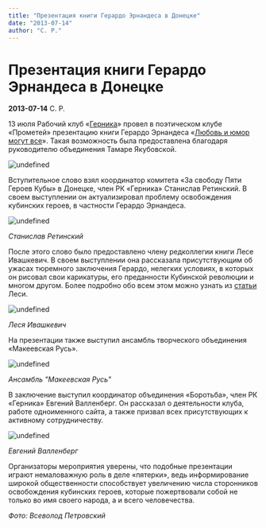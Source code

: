 ```yaml
---
title: "Презентация книги Герардо Эрнандеса в Донецке"
date: "2013-07-14"
author: "С. Р."
---
```


# Презентация книги Герардо Эрнандеса в Донецке

**2013-07-14** С. Р.

13 июля Рабочий клуб «[Герника](http://guernica.org.ua/)» провел в поэтическом клубе «Прометей» презентацию книги Герардо Эрнандеса «[Любовь и юмор могут все](/bibl/herardo_web_rgb.pdf)». Такая возможность была предоставлена благодаря руководителю объединения Тамаре Якубовской.

![undefined](http://s017.radikal.ru/i405/1303/d6/4ccce6a871fe.jpg)

Вступительное слово взял координатор комитета «За свободу Пяти Героев Кубы» в Донецке, член РК «Герника» Станислав Ретинский. В своем выступлении он актуализировал проблему освобождения кубинских героев, в частности Герардо Эрнандеса.

![undefined](http://img-fotki.yandex.ru/get/9310/31108032.15/0_910a9_f9b0fc1e_L.jpg)

*Станислав Ретинский*

После этого слово было предоставлено члену редколлегии книги Лесе Ивашкевич. В своем выступлении она рассказала присутствующим об ужасах тюремного заключения Герардо, нелегких условиях, в которых он рисовал свои карикатуры, его преданности Кубинской революции и многом другом. Более подробно обо всем этом можно узнать из [статьи](/7123.html) Леси.

![undefined](http://img-fotki.yandex.ru/get/6711/31108032.15/0_910ad_9124f538_L.jpg)

*Леся Ивашкевич*

На презентации также выступил ансамбль творческого объединения «Макеевская Русь».

![undefined](http://img-fotki.yandex.ru/get/9322/31108032.16/0_910ae_70621944_L.jpg)

*Ансамбль "Макеевская Русь"*

В заключение выступил координатор объединения «Боротьба», член РК «Герника» Евгений Валленберг. Он рассказал о деятельности клуба, работе одноименного сайта, а также призвал всех присутствующих к активному сотрудничеству.

![undefined](http://img-fotki.yandex.ru/get/9320/31108032.16/0_910af_72cb9374_L.jpg)

*Евгений Валленберг*

Организаторы мероприятия уверены, что подобные презентации играют немаловажную роль в деле «пятерки», ведь информирование широкой общественности способствует увеличению числа сторонников освобождения кубинских героев, которые пожертвовали собой не только во имя своего народа, а и всего человечества.

*Фото: Всеволод Петровский*